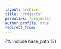 ```yaml
---
layout: archive
title: "Projects"
permalink: /projects/
author_profile: true
redirect_from:
---
```


{% include base_path %}
